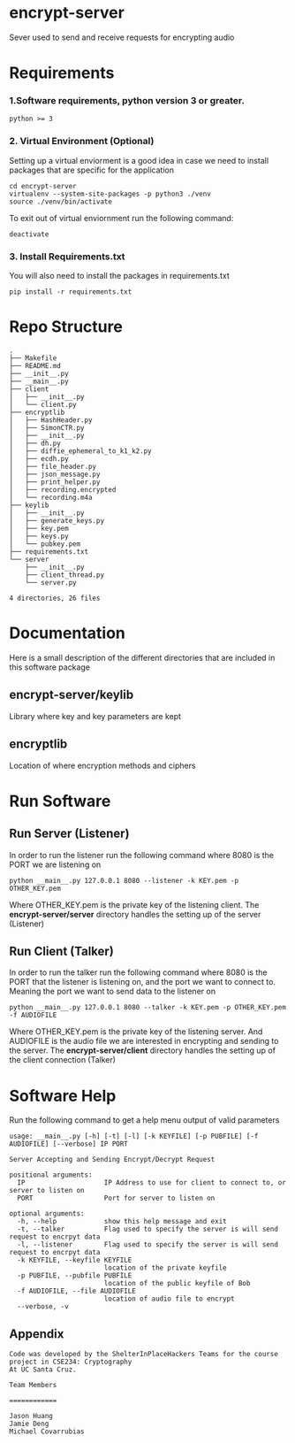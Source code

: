# encrypt-server
Sever used to send and receive requests for encrypting audio

# Requirements
### 1.Software requirements, python version 3 or greater.
```
python >= 3
```

### 2. Virtual Environment (Optional)
Setting up a virtual enviorment is a good idea in case we need to install
packages that are specific for the application
```
cd encrypt-server
virtualenv --system-site-packages -p python3 ./venv
source ./venv/bin/activate
```

To exit out of virtual enviornment run the following command:
```
deactivate
```

### 3. Install Requirements.txt
You will also need to install the packages in requirements.txt
```
pip install -r requirements.txt
```

# Repo Structure
```
.
├── Makefile
├── README.md
├── __init__.py
├── __main__.py
├── client
│   ├── __init__.py
│   └── client.py
├── encryptlib
│   ├── HashHeader.py
│   ├── SimonCTR.py
│   ├── __init__.py
│   ├── dh.py
│   ├── diffie_ephemeral_to_k1_k2.py
│   ├── ecdh.py
│   ├── file_header.py
│   ├── json_message.py
│   ├── print_helper.py
│   ├── recording.encrypted
│   └── recording.m4a
├── keylib
│   ├── __init__.py
│   ├── generate_keys.py
│   ├── key.pem
│   ├── keys.py
│   └── pubkey.pem
├── requirements.txt
└── server
    ├── __init__.py
    ├── client_thread.py
    └── server.py

4 directories, 26 files
```

# Documentation
Here is a small description of the different directories that are included in this
software package


## encrypt-server/keylib
Library where key and key parameters are kept


## encryptlib
Location of where encryption methods and ciphers


# Run Software
## Run Server (Listener)
In order to run the listener run the following command where 8080 is the PORT
we are listening on
```
python __main__.py 127.0.0.1 8080 --listener -k KEY.pem -p OTHER_KEY.pem
```
Where OTHER_KEY.pem is the private key of the listening client.
The **encrypt-server/server** directory handles the setting up of the server (Listener)

## Run Client (Talker)
In order to run the talker run the following command where 8080 is the PORT
that the listener is listening on, and the port we want to connect to. Meaning
the port we want to send data to the listener on
```
python __main__.py 127.0.0.1 8080 --talker -k KEY.pem -p OTHER_KEY.pem -f AUDIOFILE
```
Where OTHER_KEY.pem is the private key of the listening server. And AUDIOFILE is the
audio file we are interested in encrypting and sending to the server.
The **encrypt-server/client** directory handles the setting up of the client connection (Talker)

# Software Help
Run the following command to get a help menu output of valid parameters
```
usage: __main__.py [-h] [-t] [-l] [-k KEYFILE] [-p PUBFILE] [-f AUDIOFILE] [--verbose] IP PORT

Server Accepting and Sending Encrypt/Decrypt Request

positional arguments:
  IP                    IP Address to use for client to connect to, or server to listen on
  PORT                  Port for server to listen on

optional arguments:
  -h, --help            show this help message and exit
  -t, --talker          Flag used to specify the server is will send request to encrpyt data
  -l, --listener        Flag used to specify the server is will send request to encrpyt data
  -k KEYFILE, --keyfile KEYFILE
                        location of the private keyfile
  -p PUBFILE, --pubfile PUBFILE
                        location of the public keyfile of Bob
  -f AUDIOFILE, --file AUDIOFILE
                        location of audio file to encrypt
  --verbose, -v
```

## Appendix
```
Code was developed by the ShelterInPlaceHackers Teams for the course project in CSE234: Cryptography
At UC Santa Cruz.

Team Members

============

Jason Huang
Jamie Deng
Michael Covarrubias
```
